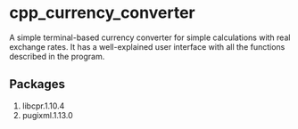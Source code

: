 # cpp_currency_converter

A simple terminal-based currency converter for simple calculations with real exchange rates.
It has a well-explained user interface with all the functions described in the program.

## Packages
1. libcpr.1.10.4
2. pugixml.1.13.0


